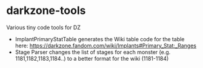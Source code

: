 # darkzone-tools
Various tiny code tools for DZ

- ImplantPrimaryStatTable generates the Wiki table code for the table here: https://darkzone.fandom.com/wiki/Implants#Primary_Stat:_Ranges
- Stage Parser changes the list of stages for each monster (e.g. 1181,1182,1183,1184..) to a better format for the wiki (1181-1184)
